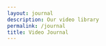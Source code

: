 ```yaml
---
layout: journal
description: Our video library
permalink: /journal
title: Video Journal
---
```

